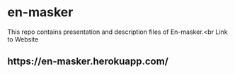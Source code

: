 # en-masker
This repo contains presentation and description files of En-masker.<br
Link to Website<br>
<h2>https://en-masker.herokuapp.com/</h2>
